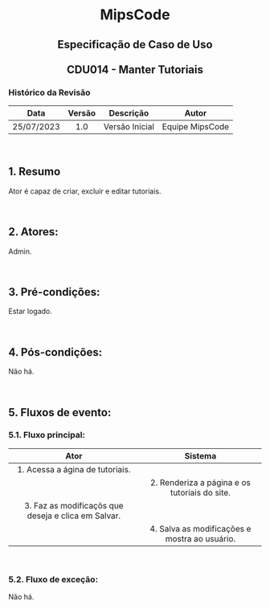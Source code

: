 # <p align="center"> MipsCode </p>


## <p align="center"> Especificação de Caso de Uso <br><br> CDU014 - Manter Tutoriais </p> 

### Histórico da Revisão 

| Data | Versão | Descrição | Autor |
| :-----: | :-----: | :-----: | :-----: |
| 25/07/2023 | 1.0 | Versão Inicial | Equipe MipsCode |

<br>

## 1. Resumo
Ator é capaz de criar, excluir e editar tutoriais.

<br>

## 2. Atores: 
Admin.

<br>

## 3. Pré-condições:
Estar logado.

<br>

## 4. Pós-condições: 
Não há.

<br>

## 5. Fluxos de evento:
### 5.1. Fluxo principal:

| Ator | Sistema |
| :-----------------: | :-----------------: | 
| 1. Acessa a ágina de tutoriais. | | 
|  | 2. Renderiza a página e os tutoriais do site. |
| 3. Faz as modificaçõs que deseja e clica em Salvar. | | 
|  | 4. Salva as modificações e mostra ao usuário. |

<br>

### 5.2. Fluxo de exceção:
Não há.
